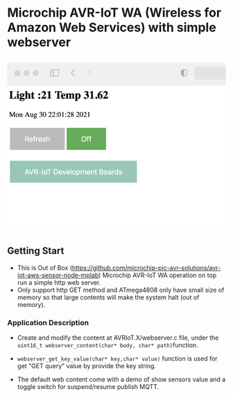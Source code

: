 # Microchip AVR-IoT WA (Wireless for Amazon Web Services) with simple webserver
![readme](readme.png)
---
## Getting Start
+   This is Out of Box (https://github.com/microchip-pic-avr-solutions/avr-iot-aws-sensor-node-mplab) Microchip AVR-IoT WA operation on top run a simple http web server.
+   Only support http GET method and ATmega4808 only have small size of memory so that large contents will make the system halt (out of memory).

### Application Description
+  Create and modify the content at AVRIoT.X/webserver.c file, under the  ``uint16_t webserver_content(char* body, char* path)``function.

+ ``webserver_get_key_value(char* key,char* value)`` function is used for get "GET query" value by provide the key string.

+ The default web content come with a demo of show sensors value and a toggle switch for suspend/resume publish MQTT.




